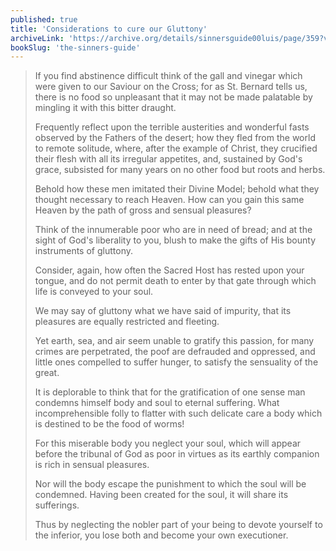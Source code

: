 ```yaml
---
published: true
title: 'Considerations to cure our Gluttony'
archiveLink: 'https://archive.org/details/sinnersguide00luis/page/359?view=theater'
bookSlug: 'the-sinners-guide'
---
```


> If you find abstinence difficult think of the gall and vinegar which were given to our Saviour on the Cross; for as St. Bernard tells us, there is no food so unpleasant that it may not be made palatable by mingling it with this bitter draught.
>
> Frequently reflect upon the terrible austerities and wonderful fasts observed by the Fathers of the desert; how they fled from the world to remote solitude, where, after the example of Christ, they crucified their flesh with all its irregular appetites, and, sustained by God's grace, subsisted for many years on no other food but roots and herbs.
>
> Behold how these men imitated their Divine Model; behold what they thought necessary to reach Heaven. How can you gain this same Heaven by the path of gross and sensual pleasures?
>
> Think of the innumerable poor who are in need of bread; and at the sight of God's liberality to you, blush to make the gifts of His bounty instruments of gluttony.
>
> Consider, again, how often the Sacred Host has rested upon your tongue, and do not permit death to enter by that gate through which life is conveyed to your soul.
>
> We may say of gluttony what we have said of impurity, that its pleasures are equally restricted and fleeting.
>
> Yet earth, sea, and air seem unable to gratify this passion, for many crimes are perpetrated, the poof are defrauded and oppressed, and little ones compelled to suffer hunger, to satisfy the sensuality of the great.
>
> It is deplorable to think that for the gratification of one sense man condemns himself body and soul to eternal suffering. What incomprehensible folly to flatter with such delicate care a body which is destined to be the food of worms!
>
> For this miserable body you neglect your soul, which will appear before the tribunal of God as poor in virtues as its earthly companion is rich in sensual pleasures.
>
> Nor will the body escape the punishment to which the soul will be condemned. Having been created for the soul, it will share its sufferings.
>
> Thus by neglecting the nobler part of your being to devote yourself to the inferior, you lose both and become your own executioner.
